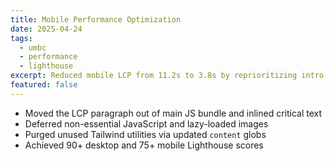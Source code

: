 ```yaml
---
title: Mobile Performance Optimization
date: 2025-04-24
tags:
  - umbc
  - performance
  - lighthouse
excerpt: Reduced mobile LCP from 11.2s to 3.8s by reprioritizing intro copy, deferring scripts, and streamlining CSS.
featured: false
---
```


- Moved the LCP paragraph out of main JS bundle and inlined critical text  
- Deferred non-essential JavaScript and lazy-loaded images  
- Purged unused Tailwind utilities via updated `content` globs  
- Achieved 90+ desktop and 75+ mobile Lighthouse scores  